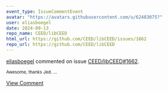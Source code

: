 ```yaml
---
event_type: IssueCommentEvent
avatar: "https://avatars.githubusercontent.com/u/62483075?"
user: eliasboegel
date: 2024-09-13
repo_name: CEED/libCEED
html_url: https://github.com/CEED/libCEED/issues/1662
repo_url: https://github.com/CEED/libCEED
---
```


<a href='https://github.com/eliasboegel' target='_blank'>eliasboegel</a> commented on issue <a href='https://github.com/CEED/libCEED/issues/1662' target='_blank'>CEED/libCEED#1662</a>.

<small>Awesome, thanks Jed....</small>

<a href='https://github.com/CEED/libCEED/issues/1662' target='_blank'>View Comment</a>